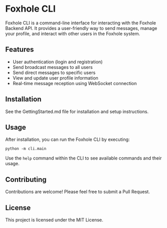 # Foxhole CLI

Foxhole CLI is a command-line interface for interacting with the Foxhole Backend API. It provides a user-friendly way to send messages, manage your profile, and interact with other users in the Foxhole system.

## Features

- User authentication (login and registration)
- Send broadcast messages to all users
- Send direct messages to specific users
- View and update user profile information
- Real-time message reception using WebSocket connection

## Installation

See the GettingStarted.md file for installation and setup instructions.

## Usage

After installation, you can run the Foxhole CLI by executing:

```
python -m cli.main
```

Use the `help` command within the CLI to see available commands and their usage.

## Contributing

Contributions are welcome! Please feel free to submit a Pull Request.

## License

This project is licensed under the MIT License.